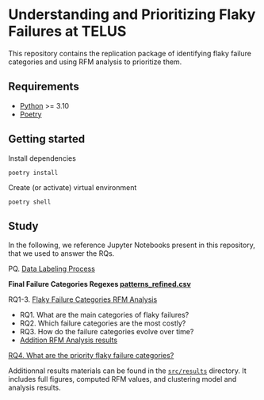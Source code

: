 # Understanding and Prioritizing Flaky Failures at TELUS

This repository contains the replication package of identifying flaky failure categories and using RFM analysis to prioritize them.

## Requirements

* [Python](https://www.python.org/downloads/) >= 3.10
* [Poetry](https://python-poetry.org/)

## Getting started

Install dependencies

```script
poetry install
```

Create (or activate) virtual environment

```script
poetry shell
```

## Study

In the following, we reference Jupyter Notebooks present in this repository, that we used to answer the RQs.

PQ. [Data Labeling Process](./src/02_failure_categories_labeling.ipynb)

__Final Failure Categories Regexes [patterns_refined.csv](./src/scripts/patterns_refined.csv)__

RQ1-3. [Flaky Failure Categories RFM Analysis](./src/03_label_prioritization.ipynb)

* RQ1. What are the main categories of flaky failures?
* RQ2. Which failure categories are the most costly?
* RQ3. How do the failure categories evolve over time?
* [Addition RFM Analysis results](./src/04_labels_rfm_analysis.ipynb)

[RQ4. What are the priority flaky failure categories?](./src/04_labels_rfm_clustering.ipynb)

Additionnal results materials can be found in the [`src/results`](./src/results/) directory. It includes full figures, computed RFM values, and clustering model and analysis results.
